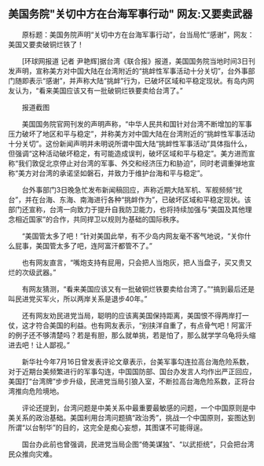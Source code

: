 ## 美国务院"关切中方在台海军事行动" 网友:又要卖武器
　　原标题：美国务院声明“关切中方在台海军事行动”，台当局忙“感谢”，网友：美国又要卖破铜烂铁了！

　　[环球网报道 记者 尹艳辉]据台湾《联合报》报道，美国国务院当地时间3日刊发声明，宣称美方对中国大陆在台湾附近的“挑衅性军事活动十分关切”，台外事部门随即表示“感谢”，并声称大陆“挑衅”行为，已破坏区域和平稳定现状。有岛内网友认为，“看来美国应该又有一批破铜烂铁要卖给台湾了。”

　　报道截图

　　美国国务院官网刊发的声明声称，“中华人民共和国针对台湾不断增加的军事压力破坏了地区和平与稳定”，并称美方对中国大陆在台湾附近的“挑衅性军事活动十分关切”。这份新闻声明并未明说所谓中国大陆“挑衅性军事活动”具体指什么，但强调“这种活动破坏稳定，有可能造成误判，破坏区域和平与稳定”。美方进而宣称“我们敦促北京停止对台湾的军事、外交和经济压力和胁迫”，同时老调重弹地宣称“美方对台湾的承诺坚如磐石，并致力于维护台海和平与稳定”。

　　台外事部门3日晚急忙发布新闻稿回应，声称近期大陆军机、军舰频频“扰台”，并在台海、东海、南海进行各种“挑衅作为”，已破坏区域和平稳定现状。该部门还宣称，台湾一向致力于提升自我防卫能力，也将持续加强与“美国及其他理念相近国家”的合作，共同捍卫以规则为基础的国际秩序。

　　“美国管太多了吧！”针对美国此举，有不少岛内网友毫不客气地说，“关你什么屁事，美国管太多了吧，连阿富汗都管不了。”

　　也有网友直言，“嘴炮支持有屁用，只会把人当炮灰，把人当盘子，买又贵又烂的次级武器。”

　　有网友猜测，“看来美国应该又有一批破铜烂铁要卖给台湾了。”“搞到最后还是叫民进党买军火，所以两岸关系是退步40年。”

　　还有网友劝民进党当局，聪明的应该离美国保持距离，美国恨不得两岸打一仗，这才符合美国的利益。也有网友表示，“别挟洋自重了，有点骨气吧！阿富汗的例子还不够清楚吗？若是有胆，那么就单挑，若是怕了，那么就学学乌龟将头缩进去吧！让人鄙视。”

　　新华社今年7月16日曾发表评论文章表示，台美军事勾连拉高台海危险系数，对于近期台美频繁进行的军事勾连，中国国防部、国台办发言人均作出严正回应，美国打“台湾牌”步步升级，民进党当局引狼入室，不断拉高台海危险系数，正将台湾推向危险境地。

　　评论还提到，台湾问题是中美关系中最重要最敏感的问题，一个中国原则是中美关系的政治基础。美国利用台湾问题搞“政治秀”，挑战一个中国原则，妄图达到所谓“以台制华”的目的，这完全是痴心妄想，其图谋不可能得逞。

　　国台办此前也曾强调，民进党当局企图“倚美谋独”、“以武拒统”，只会把台湾民众推向灾难。

